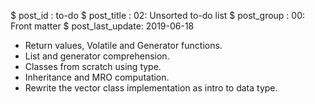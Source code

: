 $ post_id : to-do
$ post_title : 02: Unsorted to-do list
$ post_group : 00: Front matter
$ post_last_update: 2019-06-18

* Return values, Volatile and Generator functions.
* List and generator comprehension.
* Classes from scratch using type.
* Inheritance and MRO computation.
* Rewrite the vector class implementation as intro to data type.
